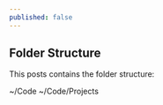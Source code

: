 ```yaml
---
published: false
---
```


## Folder Structure

This posts contains the folder structure:

~/Code 
~/Code/Projects
